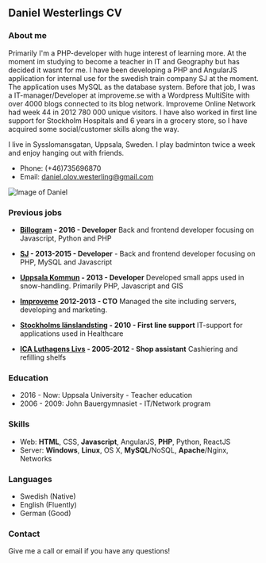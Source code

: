 ## Daniel Westerlings CV

### About me
Primarily I'm a PHP-developer with huge interest of learning more. At the moment im studying to become a teacher in IT and Geography but has decided it wasnt for me. I have been developing a PHP and AngularJS application for internal use for the swedish train company SJ at the moment. The application uses MySQL as the database system. Before that job, I was a IT-manager/Developer at improveme.se with a Wordpress MultiSite with over 4000 blogs connected to its blog network. Improveme Online Network had week 44 in 2012 780 000 unique visitors. I have also worked in first line support for Stockholm Hospitals and 6 years in a grocery store, so I have acquired some social/customer skills along the way.


I live in Sysslomansgatan, Uppsala, Sweden. I play badminton twice a week and enjoy hanging out with friends. 
* Phone: (+46)735696870
* Email: daniel.olov.westerling@gmail.com

![Image of Daniel](https://scontent.fbma2-1.fna.fbcdn.net/v/t1.0-9/22228496_10155088135451909_731543235580180837_n.jpg?oh=90aec3ad9ab39634154019954f2453d7&oe=5AB8F2F7)

### Previous jobs

* **[Billogram](http://billogram.com) - 2016 - Developer** Back and frontend developer focusing on Javascript, Python and PHP

* **[SJ](http://sj.se) - 2013-2015 - Developer** - Back and frontend developer focusing on PHP, MySQL and Javascript

* **[Uppsala Kommun](http://uppsala.se) - 2013 - Developer** Developed small apps used in snow-handling. Primarily PHP, Javascript and GIS

* **[Improveme](http://improveme.se) 2012-2013 - CTO** Managed the site including servers, developing and marketing. 

* **[Stockholms länslandsting](http://www.sll.se/) - 2010 - First line support** IT-support for applications used in Healthcare

* **[ICA Luthagens Livs](https://www.ica.se/butiker/supermarket/uppsala/ica-supermarket-luthagens-livs-1495/start/) - 2005-2012 - Shop assistant** Cashiering and refilling shelfs

### Education
* 2016 - Now: Uppsala University - Teacher education
* 2006 - 2009: John Bauergymnasiet - IT/Network program

### Skills
* Web: **HTML**, CSS, **Javascript**, AngularJS, **PHP**, Python, ReactJS
* Server: **Windows**, **Linux**, OS X, **MySQL**/NoSQL, **Apache**/Nginx, Networks

### Languages
* Swedish (Native)
* English (Fluently)
* German (Good)

### Contact
Give me a call or email if you have any questions!
